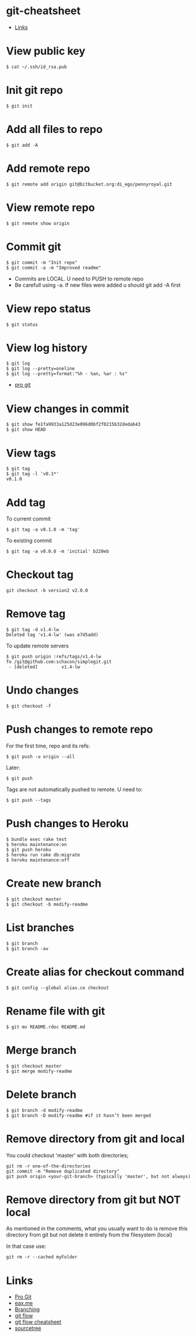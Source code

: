 # git-cheatsheet
* [Links](#links)

# View public key 
```
$ cat ~/.ssh/id_rsa.pub 
```
# Init git repo 
```
$ git init 
```
# Add all files to repo 
```
$ git add -A 
```
# Add remote repo 
```
$ git remote add origin git@bitbucket.org:di_ego/pennyroyal.git 
```
# View remote repo
```
$ git remote show origin
```
# Commit git 
```
$ git commit -m "Init repo" 
$ git commit -a -m "Improved readme" 
```
* Commits are LOCAL. U need to PUSH to remote repo 
* Be carefull using -a. If new files were added u should git add -A first 
 
# View repo status 
```
$ git status 
```
# View log history
```
$ git log
$ git log --pretty=oneline
$ git log --pretty=format:"%h - %an, %ar : %s"
```
* [pro git](https://git-scm.com/book/ru/v2/%D0%9E%D1%81%D0%BD%D0%BE%D0%B2%D1%8B-Git-%D0%9F%D1%80%D0%BE%D1%81%D0%BC%D0%BE%D1%82%D1%80-%D0%B8%D1%81%D1%82%D0%BE%D1%80%D0%B8%D0%B8-%D0%BA%D0%BE%D0%BC%D0%BC%D0%B8%D1%82%D0%BE%D0%B2)
# View changes in commit
```
$ git show fe1fa9933a125d23e096d0bf2f0215b32dedab43
$ git show HEAD
```
# View tags
```
$ git tag
$ git tag -l 'v0.1*'
v0.1.0
```
# Add tag
To current commit
```
$ git tag -a v0.1.0 -m 'tag'
```
To existing commit
```
$ git tag -a v0.0.0 -m 'initial' b220eb
```
# Checkout tag
```
git checkout -b version2 v2.0.0
```
# Remove tag
```
$ git tag -d v1.4-lw
Deleted tag 'v1.4-lw' (was e7d5add)
```
To update remote servers
```
$ git push origin :refs/tags/v1.4-lw
To /git@github.com:schacon/simplegit.git
 - [deleted]         v1.4-lw
```
# Undo changes 
```
$ git checkout -f 
```
# Push changes to remote repo  
For the first time, repo and its refs: 
```
$ git push -u origin --all  
```
Later: 
```
$ git push 
```
Tags are not automatically pushed to remote. U need to:
```
$ git push --tags
```
# Push changes to Heroku 
```
$ bundle exec rake test 
$ heroku maintenance:on 
$ git push heroku 
$ heroku run rake db:migrate 
$ heroku maintenance:off 
```
# Create new branch 
```
$ git checkout master 
$ git checkout -b modify-readme 
```
# List branches 
```
$ git branch 
$ git branch -av
```
# Create alias for checkout command 
```
$ git config --global alias.co checkout 
``` 
# Rename file with git 
```
$ git mv README.rdoc README.md 
```
# Merge branch 
```
$ git checkout master 
$ git merge modify-readme 
```
# Delete branch 
```
$ git branch -d modify-readme 
$ git branch -D modify-readme #if it hasn’t been merged 
```
# Remove directory from git and local 
You could checkout 'master' with both directories;  
```
git rm -r one-of-the-directories 
git commit -m "Remove duplicated directory" 
git push origin <your-git-branch> (typically 'master', but not always) 
``` 
# Remove directory from git but NOT local 
As mentioned in the comments, what you usually want to do is remove this directory from git but not delete it entirely from the filesystem (local) 

In that case use:  
```
git rm -r --cached myFolder 
```

# Links
* [Pro Git](https://git-scm.com/book/ru/v2)
* [eax.me](https://eax.me/git-commands/)
* [Branching](https://habrahabr.ru/post/106912/)
* [git flow](https://github.com/nvie/gitflow)
* [git flow cheatsheet](https://danielkummer.github.io/git-flow-cheatsheet/index.ru_RU.html)
* [sourcetree](https://www.sourcetreeapp.com/)
